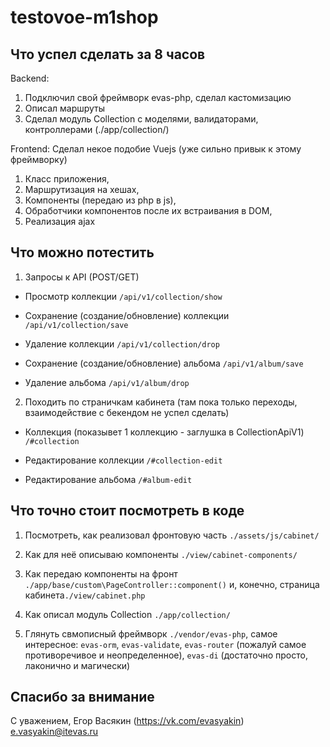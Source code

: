 # testovoe-m1shop


## Что успел сделать за 8 часов

Backend:
1. Подключил свой фреймворк evas-php, сделал кастомизацию
2. Описал маршруты
3. Сделал модуль Collection с моделями, валидаторами, контроллерами (./app/collection/)

Frontend:
Сделал некое подобие Vuejs (уже сильно привык к этому фреймворку)
1. Класс приложения, 
2. Маршрутизация на хешах, 
3. Компоненты (передаю из php в js), 
4. Обработчики компонентов после их встраивания в DOM, 
5. Реализация ajax


## Что можно потестить

1. Запросы к API (POST/GET)

- Просмотр коллекции
`/api/v1/collection/show`

- Сохранение (создание/обновление) коллекции
`/api/v1/collection/save`

- Удаление коллекции
`/api/v1/collection/drop`

- Сохранение (создание/обновление) альбома
`/api/v1/album/save`

- Удаление альбома
`/api/v1/album/drop`

2. Походить по страничкам кабинета (там пока только переходы, взаимодействие с бекендом не успел сделать)

- Коллекция (показывет 1 коллекцию - заглушка в CollectionApiV1)
`/#collection`

- Редактирование коллекции
`/#collection-edit`

- Редактирование альбома
`/#album-edit`


## Что точно стоит посмотреть в коде

1. Посмотреть, как реализовал фронтовую часть
`./assets/js/cabinet/`

2. Как для неё описываю компоненты
`./view/cabinet-components/`

3. Как передаю компоненты на фронт
`./app/base/custom\PageController::component()` и, конечно, страница кабинета`./view/cabinet.php`


4. Как описал модуль Collection
`./app/collection/`


5. Глянуть свмописный фреймворк
`./vendor/evas-php`, самое интересное: `evas-orm`, `evas-validate`, `evas-router` (пожалуй самое противоречивое и неопределенное), `evas-di` (достаточно просто, лаконично и магически)

## Спасибо за внимание

С уважением, Егор Васякин
(https://vk.com/evasyakin)
[e.vasyakin@itevas.ru](mailto:e.vasyakin@itevas.ru)
